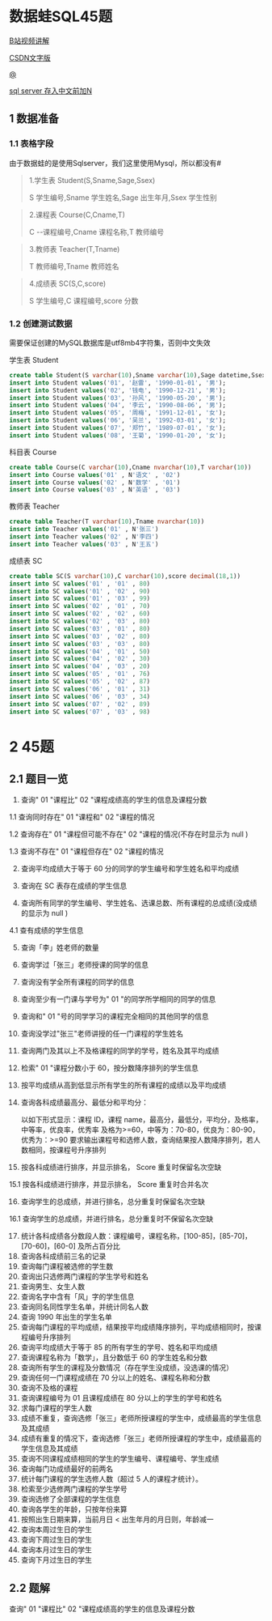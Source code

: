 # 数据蛙SQL45题

[B站视频讲解](https://www.bilibili.com/video/BV1pp4y1Q7Yv/)

[CSDN文字版](https://blog.csdn.net/flycat296/article/details/63681089)

[ @](https://www.cnblogs.com/dbskill/p/11212826.html)

[sql server 存入中文前加N](https://blog.csdn.net/wxc238351/article/details/62883373)

## 1 数据准备

### 1.1 表格字段

由于数据蛙的是使用Sqlserver，我们这里使用Mysql，所以都没有#

> 1.学生表
> Student(S,Sname,Sage,Ssex) 
>
> S 学生编号,Sname 学生姓名,Sage 出生年月,Ssex 学生性别

> 2.课程表 
> Course(C,Cname,T) 
>
> C --课程编号,Cname 课程名称,T 教师编号

> 3.教师表 
> Teacher(T,Tname)
>
> T 教师编号,Tname 教师姓名

>  4.成绩表 
> SC(S,C,score)
>
> S 学生编号,C 课程编号,score 分数

### 1.2 创建测试数据

需要保证创建的MySQL数据库是utf8mb4字符集，否则中文失效

学生表 Student

```sql
create table Student(S varchar(10),Sname varchar(10),Sage datetime,Ssex varchar(10));
insert into Student values('01', '赵雷', '1990-01-01', '男');
insert into Student values('02', '钱电', '1990-12-21', '男');
insert into Student values('03', '孙风', '1990-05-20', '男');
insert into Student values('04', '李云', '1990-08-06', '男');
insert into Student values('05', '周梅', '1991-12-01', '女');
insert into Student values('06', '吴兰', '1992-03-01', '女');
insert into Student values('07', '郑竹', '1989-07-01', '女');
insert into Student values('08', '王菊', '1990-01-20', '女');
```

科目表 Course

```sql
create table Course(C varchar(10),Cname nvarchar(10),T varchar(10))
insert into Course values('01' , N'语文' , '02')
insert into Course values('02' , N'数学' , '01')
insert into Course values('03' , N'英语' , '03')
```

教师表 Teacher

```sql
create table Teacher(T varchar(10),Tname nvarchar(10))
insert into Teacher values('01' , N'张三')
insert into Teacher values('02' , N'李四')
insert into Teacher values('03' , N'王五')
```

成绩表 SC

```sql
create table SC(S varchar(10),C varchar(10),score decimal(18,1))
insert into SC values('01' , '01' , 80)
insert into SC values('01' , '02' , 90)
insert into SC values('01' , '03' , 99)
insert into SC values('02' , '01' , 70)
insert into SC values('02' , '02' , 60)
insert into SC values('02' , '03' , 80)
insert into SC values('03' , '01' , 80)
insert into SC values('03' , '02' , 80)
insert into SC values('03' , '03' , 80)
insert into SC values('04' , '01' , 50)
insert into SC values('04' , '02' , 30)
insert into SC values('04' , '03' , 20)
insert into SC values('05' , '01' , 76)
insert into SC values('05' , '02' , 87)
insert into SC values('06' , '01' , 31)
insert into SC values('06' , '03' , 34)
insert into SC values('07' , '02' , 89)
insert into SC values('07' , '03' , 98)
```

# 2 45题

## 2.1 题目一览

1. 查询" 01 "课程比" 02 "课程成绩高的学生的信息及课程分数

1.1 查询同时存在" 01 "课程和" 02 "课程的情况

1.2 查询存在" 01 "课程但可能不存在" 02 "课程的情况(不存在时显示为 null )

1.3 查询不存在" 01 "课程但存在" 02 "课程的情况

2. 查询平均成绩大于等于 60 分的同学的学生编号和学生姓名和平均成绩

3. 查询在 SC 表存在成绩的学生信息

4. 查询所有同学的学生编号、学生姓名、选课总数、所有课程的总成绩(没成绩的显示为 null )

4.1 查有成绩的学生信息

5. 查询「李」姓老师的数量 

6. 查询学过「张三」老师授课的同学的信息 

7. 查询没有学全所有课程的同学的信息 

8. 查询至少有一门课与学号为" 01 "的同学所学相同的同学的信息 

9. 查询和" 01 "号的同学学习的课程完全相同的其他同学的信息 

10. 查询没学过"张三"老师讲授的任一门课程的学生姓名 

11. 查询两门及其以上不及格课程的同学的学号，姓名及其平均成绩 

12. 检索" 01 "课程分数小于 60，按分数降序排列的学生信息

13. 按平均成绩从高到低显示所有学生的所有课程的成绩以及平均成绩

14. 查询各科成绩最高分、最低分和平均分：

    以如下形式显示：课程 ID，课程 name，最高分，最低分，平均分，及格率，中等率，优良率，优秀率
    及格为>=60，中等为：70-80，优良为：80-90，优秀为：>=90
    要求输出课程号和选修人数，查询结果按人数降序排列，若人数相同，按课程号升序排列

15. 按各科成绩进行排序，并显示排名， Score 重复时保留名次空缺

15.1 按各科成绩进行排序，并显示排名， Score 重复时合并名次

16.  查询学生的总成绩，并进行排名，总分重复时保留名次空缺

16.1 查询学生的总成绩，并进行排名，总分重复时不保留名次空缺

17. 统计各科成绩各分数段人数：课程编号，课程名称，[100-85]，[85-70]，[70-60]，[60-0] 及所占百分比
18. 查询各科成绩前三名的记录
19. 查询每门课程被选修的学生数 
20. 查询出只选修两门课程的学生学号和姓名 
21. 查询男生、女生人数
22. 查询名字中含有「风」字的学生信息
23. 查询同名同性学生名单，并统计同名人数
24. 查询 1990 年出生的学生名单
25. 查询每门课程的平均成绩，结果按平均成绩降序排列，平均成绩相同时，按课程编号升序排列
26. 查询平均成绩大于等于 85 的所有学生的学号、姓名和平均成绩 
27. 查询课程名称为「数学」，且分数低于 60 的学生姓名和分数 
28. 查询所有学生的课程及分数情况（存在学生没成绩，没选课的情况）
29. 查询任何一门课程成绩在 70 分以上的姓名、课程名称和分数
30. 查询不及格的课程
31. 查询课程编号为 01 且课程成绩在 80 分以上的学生的学号和姓名
32. 求每门课程的学生人数 
33. 成绩不重复，查询选修「张三」老师所授课程的学生中，成绩最高的学生信息及其成绩
34. 成绩有重复的情况下，查询选修「张三」老师所授课程的学生中，成绩最高的学生信息及其成绩
35. 查询不同课程成绩相同的学生的学生编号、课程编号、学生成绩 
36. 查询每门功成绩最好的前两名
37. 统计每门课程的学生选修人数（超过 5 人的课程才统计）。
38. 检索至少选修两门课程的学生学号 
39. 查询选修了全部课程的学生信息
40. 查询各学生的年龄，只按年份来算 
41. 按照出生日期来算，当前月日 < 出生年月的月日则，年龄减一
42. 查询本周过生日的学生
43. 查询下周过生日的学生
44. 查询本月过生日的学生
45. 查询下月过生日的学生

## 2.2 题解

查询" 01 "课程比" 02 "课程成绩高的学生的信息及课程分数